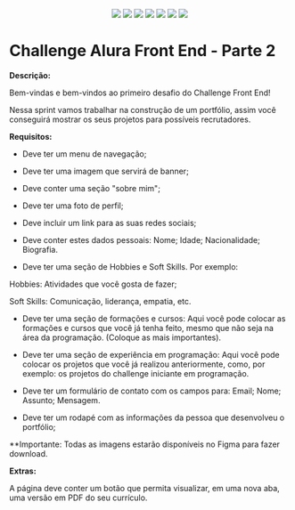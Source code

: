 <p align="center">
   <img src="http://img.shields.io/static/v1?label=License&message=MIT&color=green&style=for-the-badge"/>
   <img src="http://img.shields.io/static/v1?label=STATUS&message=EM DESENVOLVIMENTO&color=RED&style=for-the-badge"/>
   <img src="https://img.shields.io/badge/GitHub%20Pages-222222?style=for-the-badge&logo=GitHub%20Pages&logoColor=white"/>
   <img src="https://img.shields.io/badge/HTML5-E34F26?style=for-the-badge&logo=html5&logoColor=white"/>
   <img src="https://img.shields.io/badge/CSS3-1572B6?style=for-the-badge&logo=css3&logoColor=white"/>
   <img src="https://img.shields.io/badge/JavaScript-323330?style=for-the-badge&logo=javascript&logoColor=F7DF1E"/>
   <img src="https://img.shields.io/badge/Figma-F24E1E?style=for-the-badge&logo=figma&logoColor=white"/>
</p>


# Challenge Alura Front End - Parte 2

**Descrição:**

Bem-vindas e bem-vindos ao primeiro desafio do Challenge Front End!

Nessa sprint vamos trabalhar na construção de um portfólio, assim você conseguirá mostrar os seus projetos para possíveis recrutadores.

**Requisitos:**

- Deve ter um menu de navegação;

- Deve ter uma imagem que servirá de banner;

- Deve conter uma seção "sobre mim";

- Deve ter uma foto de perfil;

- Deve incluir um link para as suas redes sociais;

- Deve conter estes dados pessoais: Nome; Idade; Nacionalidade; Biografia.

- Deve ter uma seção de Hobbies e Soft Skills. Por exemplo:

Hobbies: Atividades que você gosta de fazer;

Soft Skills: Comunicação, liderança, empatia, etc.

- Deve ter uma seção de formações e cursos: Aqui você pode colocar as formações e cursos que você já tenha feito, mesmo que não seja na área da programação. (Coloque as mais importantes).

- Deve ter uma seção de experiência em programação: Aqui você pode colocar os projetos que você já realizou anteriormente, como, por exemplo: os projetos do challenge iniciante em programação.

- Deve ter um formulário de contato com os campos para: Email; Nome; Assunto; Mensagem.

- Deve ter um rodapé com as informações da pessoa que desenvolveu o portfólio;

**Importante: Todas as imagens estarão disponíveis no Figma para fazer download.

**Extras:**

A página deve conter um botão que permita visualizar, em uma nova aba, uma versão em PDF do seu currículo.


